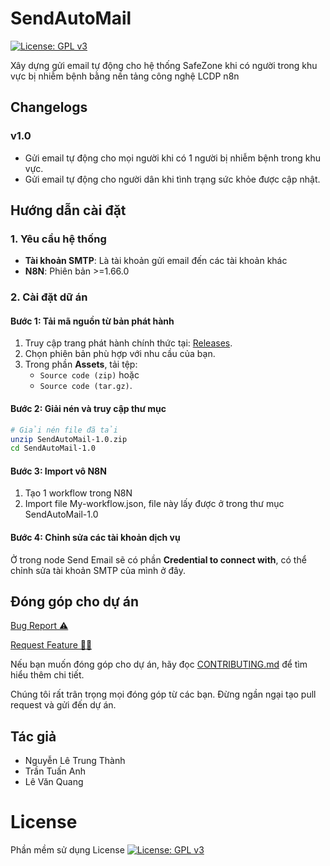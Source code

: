 # SendAutoMail
[![License: GPL v3](https://img.shields.io/badge/License-GPLv3-blue.svg)](https://www.gnu.org/licenses/gpl-3.0.html)

Xây dựng gửi email tự động cho hệ thống SafeZone khi có người trong khu vực bị nhiễm bệnh bằng nền tảng công nghệ LCDP n8n

## Changelogs

### v1.0
- Gửi email tự động cho mọi người khi có 1 người bị nhiễm bệnh trong khu vực.
- Gửi email tự động cho người dân khi tình trạng sức khỏe được cập nhật.

## Hướng dẫn cài đặt
### 1. Yêu cầu hệ thống
- **Tài khoản SMTP**: Là tài khoản gửi email đến các tài khoản khác  
- **N8N**: Phiên bản >=1.66.0

### 2. Cài đặt dữ án
#### Bước 1: Tải mã nguồn từ bản phát hành
1. Truy cập trang phát hành chính thức tại: [Releases](https://github.com/OlympicThuyLoi2024/SendAutoMail/releases).
2. Chọn phiên bản phù hợp với nhu cầu của bạn.
3. Trong phần **Assets**, tải tệp:
   - `Source code (zip)` hoặc
   - `Source code (tar.gz)`.

#### Bước 2: Giải nén và truy cập thư mục
```bash
# Giải nén file đã tải
unzip SendAutoMail-1.0.zip
cd SendAutoMail-1.0
```
#### Bước 3: Import vô N8N 
1. Tạo 1 workflow trong N8N
2. Import file My-workflow.json, file này lấy được ở trong thư mục SendAutoMail-1.0

#### Bước 4: Chỉnh sửa các tài khoản dịch vụ
Ở trong node Send Email sẽ có phần **Credential to connect with**, có thể chỉnh sửa tài khoản SMTP của mình ở đây. 

 ## Đóng góp cho dự án

<a href="https://github.com/OlympicThuyLoi2024/SendAutoMail/issues/new?assignees=&labels=&projects=&template=bug_report.md&title=BUG">Bug Report ⚠️
</a>

<a href="https://github.com/OlympicThuyLoi2024/SendAutoMail/issues/new?assignees=&labels=&projects=&template=feature_template.md&title=Feature">Request Feature 👩‍💻</a>

Nếu bạn muốn đóng góp cho dự án, hãy đọc [CONTRIBUTING.md](.github/CONTRIBUTING.md) để tìm hiểu thêm chi tiết.

Chúng tôi rất trân trọng mọi đóng góp từ các bạn. Đừng ngần ngại tạo pull request và gửi đến dự án.

## Tác giả
- Nguyễn Lê Trung Thành
- Trần Tuấn Anh
- Lê Văn Quang

# License
Phần mềm sử dụng License  [![License: GPL v3](https://img.shields.io/badge/License-GPLv3-blue.svg)](https://www.gnu.org/licenses/gpl-3.0.html)
